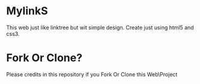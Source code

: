 # MylinkS
This web just like linktree but wit simple design.
Create just using html5 and css3.

# Fork Or Clone?
Please credits in this repository if you Fork Or  Clone this Web\Project
